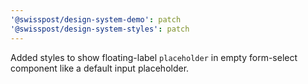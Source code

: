 ```yaml
---
'@swisspost/design-system-demo': patch
'@swisspost/design-system-styles': patch
---
```


Added styles to show floating-label `placeholder` in empty form-select component like a default input placeholder.
